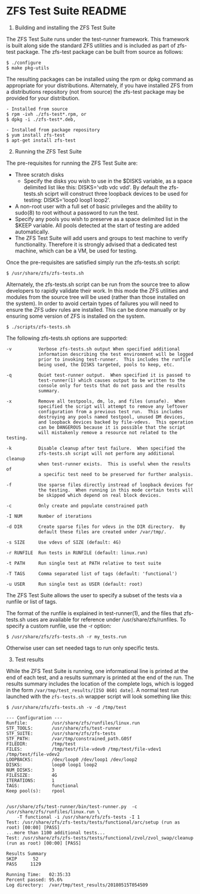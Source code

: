 # ZFS Test Suite README

1) Building and installing the ZFS Test Suite

The ZFS Test Suite runs under the test-runner framework.  This framework
is built along side the standard ZFS utilities and is included as part of
zfs-test package.  The zfs-test package can be built from source as follows:

    $ ./configure
    $ make pkg-utils

The resulting packages can be installed using the rpm or dpkg command as
appropriate for your distributions.  Alternately, if you have installed
ZFS from a distributions repository (not from source) the zfs-test package
may be provided for your distribution.

    - Installed from source
    $ rpm -ivh ./zfs-test*.rpm, or
    $ dpkg -i ./zfs-test*.deb,

    - Installed from package repository
    $ yum install zfs-test
    $ apt-get install zfs-test

2) Running the ZFS Test Suite

The pre-requisites for running the ZFS Test Suite are:

  * Three scratch disks
    * Specify the disks you wish to use in the $DISKS variable, as a
      space delimited list like this: DISKS='vdb vdc vdd'.  By default
      the zfs-tests.sh sciprt will construct three loopback devices to
      be used for testing: DISKS='loop0 loop1 loop2'.
  * A non-root user with a full set of basic privileges and the ability
    to sudo(8) to root without a password to run the test.
  * Specify any pools you wish to preserve as a space delimited list in
    the $KEEP variable. All pools detected at the start of testing are
    added automatically.
  * The ZFS Test Suite will add users and groups to test machine to
    verify functionality.  Therefore it is strongly advised that a
    dedicated test machine, which can be a VM, be used for testing.

Once the pre-requisites are satisfied simply run the zfs-tests.sh script:

    $ /usr/share/zfs/zfs-tests.sh

Alternately, the zfs-tests.sh script can be run from the source tree to allow
developers to rapidly validate their work.  In this mode the ZFS utilities and
modules from the source tree will be used (rather than those installed on the
system).  In order to avoid certain types of failures you will need to ensure
the ZFS udev rules are installed.  This can be done manually or by ensuring
some version of ZFS is installed on the system.

    $ ./scripts/zfs-tests.sh

The following zfs-tests.sh options are supported:

    -v          Verbose zfs-tests.sh output When specified additional
                information describing the test environment will be logged
                prior to invoking test-runner.  This includes the runfile
                being used, the DISKS targeted, pools to keep, etc.

    -q          Quiet test-runner output.  When specified it is passed to
                test-runner(1) which causes output to be written to the
                console only for tests that do not pass and the results
                summary.

    -x          Remove all testpools, dm, lo, and files (unsafe).  When
                specified the script will attempt to remove any leftover
                configuration from a previous test run.  This includes
                destroying any pools named testpool, unused DM devices,
                and loopback devices backed by file-vdevs.  This operation
                can be DANGEROUS because it is possible that the script
                will mistakenly remove a resource not related to the testing.

    -k          Disable cleanup after test failure.  When specified the
                zfs-tests.sh script will not perform any additional cleanup
                when test-runner exists.  This is useful when the results of
                a specific test need to be preserved for further analysis.

    -f          Use sparse files directly instread of loopback devices for
                the testing.  When running in this mode certain tests will
                be skipped which depend on real block devices.

    -c          Only create and populate constrained path

    -I NUM      Number of iterations

    -d DIR      Create sparse files for vdevs in the DIR directory.  By
                default these files are created under /var/tmp/.

    -s SIZE     Use vdevs of SIZE (default: 4G)

    -r RUNFILE  Run tests in RUNFILE (default: linux.run)

    -t PATH     Run single test at PATH relative to test suite

    -T TAGS     Comma separated list of tags (default: 'functional')

    -u USER     Run single test as USER (default: root)


The ZFS Test Suite allows the user to specify a subset of the tests via a
runfile or list of tags.

The format of the runfile is explained in test-runner(1), and
the files that zfs-tests.sh uses are available for reference under
/usr/share/zfs/runfiles. To specify a custom runfile, use the -r option:

    $ /usr/share/zfs/zfs-tests.sh -r my_tests.run

Otherwise user can set needed tags to run only specific tests.

3) Test results

While the ZFS Test Suite is running, one informational line is printed at the
end of each test, and a results summary is printed at the end of the run. The
results summary includes the location of the complete logs, which is logged in
the form `/var/tmp/test_results/[ISO 8601 date]`.  A normal test run launched
with the `zfs-tests.sh` wrapper script will look something like this:

    $ /usr/share/zfs/zfs-tests.sh -v -d /tmp/test

    --- Configuration ---
    Runfile:         /usr/share/zfs/runfiles/linux.run
    STF_TOOLS:       /usr/share/zfs/test-runner
    STF_SUITE:       /usr/share/zfs/zfs-tests
    STF_PATH:        /var/tmp/constrained_path.G0Sf
    FILEDIR:         /tmp/test
    FILES:           /tmp/test/file-vdev0 /tmp/test/file-vdev1 /tmp/test/file-vdev2
    LOOPBACKS:       /dev/loop0 /dev/loop1 /dev/loop2 
    DISKS:           loop0 loop1 loop2
    NUM_DISKS:       3
    FILESIZE:        4G
    ITERATIONS:      1
    TAGS:            functional
    Keep pool(s):    rpool


    /usr/share/zfs/test-runner/bin/test-runner.py  -c /usr/share/zfs/runfiles/linux.run \
        -T functional -i /usr/share/zfs/zfs-tests -I 1
    Test: /usr/share/zfs/zfs-tests/tests/functional/arc/setup (run as root) [00:00] [PASS]
    ...more than 1100 additional tests...
    Test: /usr/share/zfs/zfs-tests/tests/functional/zvol/zvol_swap/cleanup (run as root) [00:00] [PASS]

    Results Summary
    SKIP	  52
    PASS	 1129
    
    Running Time:	02:35:33
    Percent passed:	95.6%
    Log directory:	/var/tmp/test_results/20180515T054509